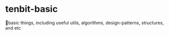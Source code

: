 # tenbit-basic
🥠basic things, including useful utils, algorithms, design-patterns, structures, and etc
